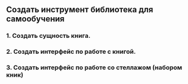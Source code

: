## Создать инструмент библиотека для самообучения

### 1. Создать сущность книга.

### 2. Создать интерфейс по работе с книгой.

### 3. Создать интерфейс по работе со стеллажом (набором кник)